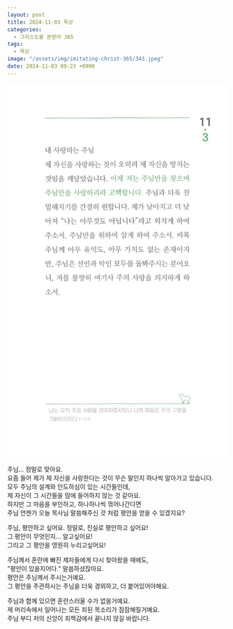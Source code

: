 ```yaml
---
layout: post
title: 2024-11-03 묵상
categories:
  - 그리스도를 본받아 365
tags:
  - 묵상
image: "/assets/img/imitating-christ-365/343.jpeg"
date: 2024-11-03 09:23 +0900
---
```


![image](/assets/img/imitating-christ-365/343.jpeg)

주님... 정말로 맞아요.  
요즘 들어 제가 제 자신을 사랑한다는 것이 무슨 말인지 하나씩 알아가고 있습니다.  
모두 주님의 설계와 인도하심이 있는 시간들인데,  
제 자신이 그 시간들을 맘에 들어하지 않는 것 같아요.  
하지만 그 마음을 부인하고, 하나하나씩 꺾어나간다면  
주님 언젠가 오늘 목사님 말씀해주신 것 처럼 평안을 얻을 수 있겠지요?

주님, 평안하고 싶어요. 정말로, 진실로 평안하고 싶어요!  
그 평안이 무엇인지... 알고싶어요!  
그리고 그 평안을 영원히 누리고싶어요!

주님께서 혼란에 빠진 제자들에게 다시 찾아왔을 때에도,  
"평안이 있을지어다." 말씀하셨잖아요.  
평안은 주님께서 주시는거예요.  
그 평안을 주관하시는 주님을 더욱 경외하고, 더 붙어있어야해요.

주님과 함께 있으면 혼란스러울 수가 없을거예요.  
제 머리속에서 일어나는 모든 죄된 목소리가 잠잠해질거예요.  
주님 부디 저의 신앙이 죄책감에서 끝나지 않길 바랍니다.
